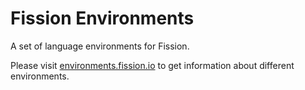 # Fission Environments

A set of language environments for Fission.

Please visit [environments.fission.io](https://environments.fission.io) to get information about different environments.
